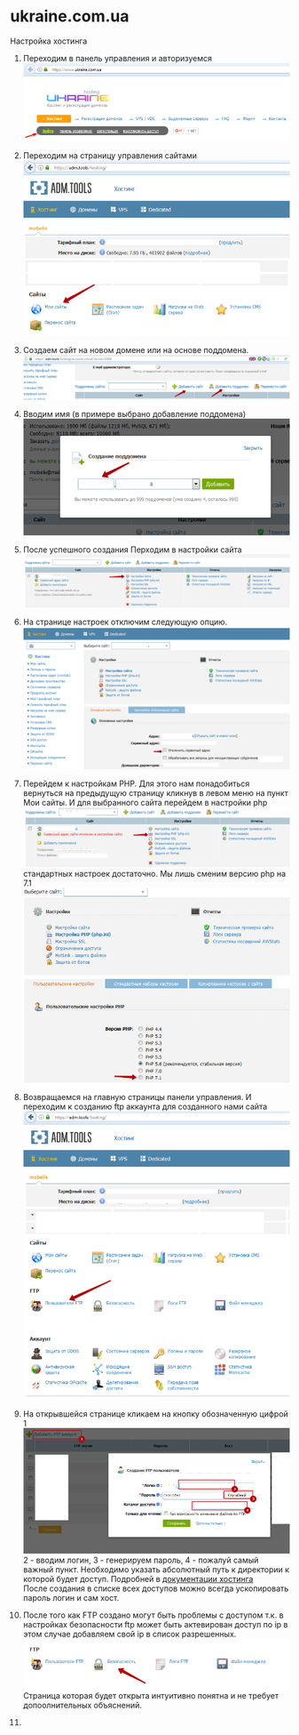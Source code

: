 # ukraine.com.ua

Настройка хостинга

1. Переходим в панель управления и авторизуемся  
   ![](/assets/Screenshot_1.png)

2. Переходим на страницу управления сайтами  
   ![](/assets/Screenshot_2.png)

3. Создаем сайт на новом домене или на основе поддомена.  
   ![](/assets/Screenshot_3.png)

4. Вводим имя \(в примере выбрано добавление поддомена\)  
   ![](/assets/Screenshot_4.png)

5. После успешного создания Перходим в настройки сайта  
   ![](/assets/Screenshot_5.png)

6. На странице настроек отключим следующую опцию.  
   ![](/assets/Screenshot_6.png)

7. Перейдем к настройкам PHP. Для этого нам понадобиться вернуться на предыдущую страницу кликнув в левом меню на пункт Мои сайты. И для выбранного сайта перейдем в настройки php  
   ![](/assets/Screenshot_7.png)стандартных настроек достаточно. Мы лишь сменим версию php на 7.1  
   ![](/assets/Screenshot_8.png)

8. Возвращаемся на главную страницы панели управления. И переходим к созданию ftp аккаунта для созданного нами сайта  
   ![](/assets/Screenshot_9.png)

9. На открывшейся странице кликаем на кнопку обозначенную цифрой 1  
   ![](/assets/Screenshot_10.png)2 - вводим логин, 3 - генерируем пароль, 4 - пожалуй самый важный пункт. Необходимо указать абсолютный путь к директории к которой будет доступ. Подробней в [документации хостинга  
   ](https://www.ukraine.com.ua/faq/#rabota-s-ftp|razdelenie-dostupa-mezhdu-polzov)После создания в списке всех доступов можно всегда ускопировать пароль логин и сам хост.

10. После того как FTP создано могут быть проблемы с доступом т.к. в настройках безопасности ftp может быть актевирован доступ по ip в этом случае добавляем свой ip в список разрешенных.![](/assets/Screenshot_11.png)  
    Страница которая будет открыта интуитивно понятна и не требует допоолнительных объяснений.

11. 



